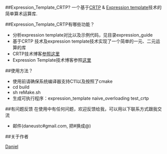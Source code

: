##Expression_Template_CRTP?
一个基于[CRTP](https://zh.wikipedia.org/wiki/%E5%A5%87%E5%BC%82%E9%80%92%E5%BD%92%E6%A8%A1%E6%9D%BF%E6%A8%A1%E5%BC%8F) & [Expression template](https://en.wikipedia.org/wiki/Expression_templates)技术的简单算术运算库.

##Expression_Template_CRTP有哪些功能？

* 分析expression template对比以及示例代码，见目录expression_guide
* 基于CRTP 技术及expression template技术实现了一个简单的一元、二元运算的库
* CRTP技术博客[参照这里](http://blog.csdn.net/daniel_ustc/article/details/73699378)
* Expression Template技术博客参照[这里](http://blog.csdn.net/daniel_ustc/article/details/74857956)

##使用方法？

* 使用前请确保系统编译器支持C11以及按照了cmake
* cd build
* sh reMake.sh
* 生成可执行程序：expression_template  naive_overloading    test_crtp


##有问题反馈
在使用中有任何问题，欢迎反馈给我，可以用以下联系方式跟我交流

* 邮件(daneustc#gmail.com, 把#换成@)


##关于作者

[Daniel](http://ustcdane.github.io/)
